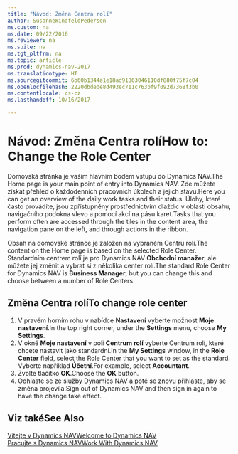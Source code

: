 ```yaml
---
title: "Návod: Změna Centra rolí"
author: SusanneWindfeldPedersen
ms.custom: na
ms.date: 09/22/2016
ms.reviewer: na
ms.suite: na
ms.tgt_pltfrm: na
ms.topic: article
ms.prod: dynamics-nav-2017
ms.translationtype: HT
ms.sourcegitcommit: 6b60b1344a1e18ad91863046110df880f75f7c04
ms.openlocfilehash: 2220dbdede8d493ec711c763bf9f092d7368f3b0
ms.contentlocale: cs-cz
ms.lasthandoff: 10/16/2017

---
```


# <a name="how-to-change-the-role-center"></a><span data-ttu-id="705e0-102">Návod: Změna Centra rolí</span><span class="sxs-lookup"><span data-stu-id="705e0-102">How to: Change the Role Center</span></span>
<span data-ttu-id="705e0-103">Domovská stránka je vaším hlavním bodem vstupu do Dynamics NAV.</span><span class="sxs-lookup"><span data-stu-id="705e0-103">The Home page is your main point of entry into Dynamics NAV.</span></span> <span data-ttu-id="705e0-104">Zde můžete získat přehled o každodenních pracovních úkolech a jejich stavu.</span><span class="sxs-lookup"><span data-stu-id="705e0-104">Here you can get an overview of the daily work tasks and their status.</span></span> <span data-ttu-id="705e0-105">Úlohy, které často provádíte, jsou zpřístupněny prostřednictvím dlaždic v oblasti obsahu, navigačního podokna vlevo a pomocí akcí na pásu karet.</span><span class="sxs-lookup"><span data-stu-id="705e0-105">Tasks that you perform often are accessed through the tiles in the content area, the navigation pane on the left, and through actions in the ribbon.</span></span>

<span data-ttu-id="705e0-106">Obsah na domovské stránce je založen na vybraném Centru rolí.</span><span class="sxs-lookup"><span data-stu-id="705e0-106">The content on the Home page is based on the selected Role Center.</span></span> <span data-ttu-id="705e0-107">Standardním centrem rolí je pro Dynamics NAV  **Obchodní manažer**, ale můžete jej změnit a vybrat si z několika center rolí.</span><span class="sxs-lookup"><span data-stu-id="705e0-107">The standard Role Center for Dynamics NAV is **Business Manager**, but you can change this and choose between a number of Role Centers.</span></span>

## <a name="to-change-role-center"></a><span data-ttu-id="705e0-108">Změna Centra rolí</span><span class="sxs-lookup"><span data-stu-id="705e0-108">To change role center</span></span>
1. <span data-ttu-id="705e0-109">V pravém horním rohu v nabídce **Nastavení** vyberte možnost **Moje nastavení**.</span><span class="sxs-lookup"><span data-stu-id="705e0-109">In the top right corner, under the **Settings** menu, choose **My Settings**.</span></span>
2. <span data-ttu-id="705e0-110">V okně **Moje nastavení** v poli **Centrum rolí** vyberte Centrum rolí, které chcete nastavit jako standardní.</span><span class="sxs-lookup"><span data-stu-id="705e0-110">In the **My Settings** window, in the **Role Center** field, select the Role Center that you want to set as the standard.</span></span> <span data-ttu-id="705e0-111">Vyberte například **Účetní**.</span><span class="sxs-lookup"><span data-stu-id="705e0-111">For example, select **Accountant**.</span></span>
3. <span data-ttu-id="705e0-112">Zvolte tlačítko **OK**.</span><span class="sxs-lookup"><span data-stu-id="705e0-112">Choose the **OK** button.</span></span>
4. <span data-ttu-id="705e0-113">Odhlaste se ze služby Dynamics NAV a poté se znovu přihlaste, aby se změna projevila.</span><span class="sxs-lookup"><span data-stu-id="705e0-113">Sign out of Dynamics NAV and then sign in again to have the change take effect.</span></span>

## <a name="see-also"></a><span data-ttu-id="705e0-114">Viz také</span><span class="sxs-lookup"><span data-stu-id="705e0-114">See Also</span></span>
[<span data-ttu-id="705e0-115">Vítejte v Dynamics NAV</span><span class="sxs-lookup"><span data-stu-id="705e0-115">Welcome to Dynamics NAV</span></span>](across-get-started.md)  
[<span data-ttu-id="705e0-116">Pracujte s Dynamics NAV</span><span class="sxs-lookup"><span data-stu-id="705e0-116">Work With Dynamics NAV</span></span>](ui-work-product.md)  

